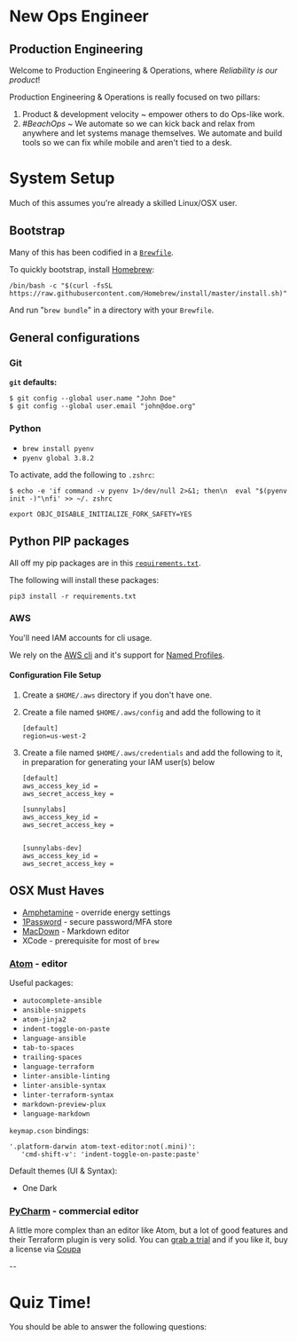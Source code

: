 # New Ops Engineer

## Production Engineering 
Welcome to Production Engineering & Operations, where *Reliability is our product*!

Production Engineering & Operations is really focused on two pillars:

1. Product & development velocity ~ empower others to do Ops-like work.
2. *\#BeachOps* ~ We automate so we can kick back and relax from anywhere and let systems manage themselves. We automate and build tools so we can fix while mobile and aren't tied to a desk.


# System Setup
Much of this assumes you're already a skilled Linux/OSX user.

## Bootstrap
Many of this has been codified in a [`Brewfile`](https://github.com/mzeier/dotfiles/blob/master/Brewfile). 

To quickly bootstrap, install [Homebrew](https://brew.sh/):

```
/bin/bash -c "$(curl -fsSL https://raw.githubusercontent.com/Homebrew/install/master/install.sh)"
```

And run "`brew bundle`" in a directory with your `Brewfile`.

## General configurations

### Git

**`git` defaults:**

```
$ git config --global user.name "John Doe"
$ git config --global user.email "john@doe.org"
```


### Python
* `brew install pyenv`
* `pyenv global 3.8.2`

To activate, add the following to `.zshrc`:
```
$ echo -e 'if command -v pyenv 1>/dev/null 2>&1; then\n  eval "$(pyenv init -)"\nfi' >> ~/. zshrc

export OBJC_DISABLE_INITIALIZE_FORK_SAFETY=YES
```

## Python PIP packages
All off my pip packages are in this [`requirements.txt`](https://github.com/mzeier/dotfiles/blob/master/requirements.txt).

The following will install these packages:
```
pip3 install -r requirements.txt
```

### AWS

You'll need IAM accounts for cli usage. 

We rely on the [AWS cli]() and it's support for [Named Profiles]().

#### Configuration File Setup
1. Create a `$HOME/.aws` directory if you don't have one.
2. Create a file named `$HOME/.aws/config` and add the following to it


    ```
    [default]
    region=us-west-2
    ```
    
    
3. Create a file named `$HOME/.aws/credentials` and add the following to it, in preparation for generating your IAM user(s) below

    ```
    [default]
    aws_access_key_id =
    aws_secret_access_key =

    [sunnylabs]
    aws_access_key_id =
    aws_secret_access_key =


    [sunnylabs-dev]
    aws_access_key_id =
    aws_secret_access_key =

    ```


## OSX Must Haves
* [Amphetamine](https://itunes.apple.com/us/app/amphetamine/id937984704?mt=12) - override energy settings
* [1Password](https://1password.com/) - secure password/MFA store
* [MacDown](https://macdown.uranusjr.com/) - Markdown editor
* XCode - prerequisite for most of `brew`

### [Atom](https://atom.io/) - editor
Useful packages:

* `autocomplete-ansible`
* `ansible-snippets`
* `atom-jinja2`
* `indent-toggle-on-paste`
* `language-ansible`
* `tab-to-spaces`
* `trailing-spaces`
* `language-terraform`
* `linter-ansible-linting`
* `linter-ansible-syntax`
* `linter-terraform-syntax`
* `markdown-preview-plux`
* `language-markdown`

`keymap.cson` bindings:

```
'.platform-darwin atom-text-editor:not(.mini)':
   'cmd-shift-v': 'indent-toggle-on-paste:paste'
```

Default themes (UI & Syntax):

* One Dark

### [PyCharm](https://www.jetbrains.com/pycharm/) - commercial editor
A little more complex than an editor like Atom, but a lot of good features
and their Terraform plugin is very solid. You can [grab a trial](https://www.jetbrains.com/pycharm/download/download-thanks.html?platform=mac) and if you like it, buy a license via [Coupa](https://myvmware.workspaceair.com/catalog-portal/ui?isOnPremise=false&isMobile=false&userId=2492128#/bookmarks/details/WORKSPACE-9efde298-9baa-4038-9feb-9d130eb11a94-Web-Saml20?nativenav=Hide)



--

# Quiz Time!

You should be able to answer the following questions:

